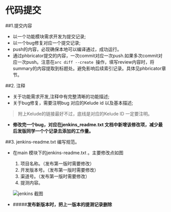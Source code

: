 # 代码提交

##1.提交内容 
   * 以一个功能模块需求开发为提交记录; 
   * 以一个bug修复对应一个提交记录;
   * push的内容，必现确保本地可以编译通过，成功运行。
   * 通过phbricator提交的内容，一次commit对应一次push.如果多次commit对应一次push。注意在```arc diff --create ```操作，填写review内容时，将summary的内容提取到标题处。避免影响后续索引记录。具体见phbricator章节。

##2. 注释 
 
   * 关于功能需求开发,注释中有完整清晰的功能描述;  
   * 关于bug修复，需要注明bug 对应的Kelude id 以及基本描述; 
   >附上Kelude的链接最好不过，底线是对应的Kelude ID 一定要注明。  
   * **修改完一个bug，对应在jenkins_readme.txt 文档中新增该修改项，减少最后发版同学一个个记录去添加的工作量。**

##3. jenkins-readme.txt 编写规范。
* 在main 模块下的jenkins-readme.txt 。主要修改点如图

    1. 项目名称。（发布第一版时需要修改）
    2. 开发版本号。（发布第一版时需要修改）
    3. 渠道号。（发布第一版时需要修改）
    4. 提测内容。
    
    ![jenkins 截图](http://cl.ly/2a2h2l3E0e20/QQ%E6%88%AA%E5%9B%BE20160201180242.png)

* #####**发布新版本时，把上一版本的提测记录删除**
    







